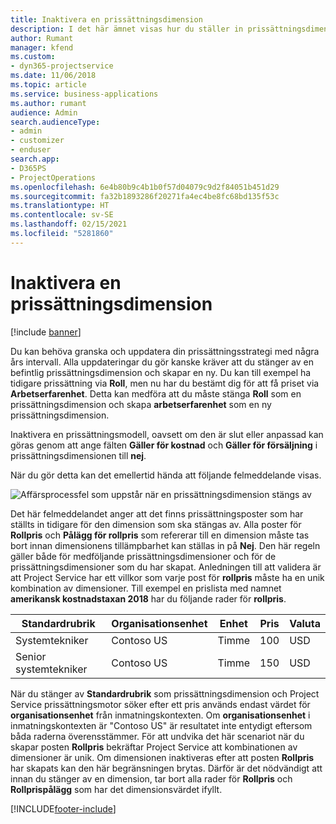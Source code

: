 ```yaml
---
title: Inaktivera en prissättningsdimension
description: I det här ämnet visas hur du ställer in prissättningsdimensioner i Project Service-lösningen.
author: Rumant
manager: kfend
ms.custom:
- dyn365-projectservice
ms.date: 11/06/2018
ms.topic: article
ms.service: business-applications
ms.author: rumant
audience: Admin
search.audienceType:
- admin
- customizer
- enduser
search.app:
- D365PS
- ProjectOperations
ms.openlocfilehash: 6e4b80b9c4b1b0f57d04079c9d2f84051b451d29
ms.sourcegitcommit: fa32b1893286f20271fa4ec4be8fc68bd135f53c
ms.translationtype: HT
ms.contentlocale: sv-SE
ms.lasthandoff: 02/15/2021
ms.locfileid: "5281860"
---
```

# <a name="turn-off-a-pricing-dimension"></a>Inaktivera en prissättningsdimension

[!include [banner](../includes/psa-now-project-operations.md)]

Du kan behöva granska och uppdatera din prissättningsstrategi med några års intervall. Alla uppdateringar du gör kanske kräver att du stänger av en befintlig prissättningsdimension och skapar en ny. Du kan till exempel ha tidigare prissättning via **Roll**, men nu har du bestämt dig för att få priset via **Arbetserfarenhet**. Detta kan medföra att du måste stänga **Roll** som en prissättningsdimension och skapa **arbetserfarenhet** som en ny prissättningsdimension. 

Inaktivera en prissättningsmodell, oavsett om den är slut eller anpassad kan göras genom att ange fälten **Gäller för kostnad** och **Gäller för försäljning** i prissättningsdimensionen till **nej**.

När du gör detta kan det emellertid hända att följande felmeddelande visas.

![Affärsprocessfel som uppstår när en prissättningsdimension stängs av](media/Business-Process-Error.png)


Det här felmeddelandet anger att det finns prissättningsposter som har ställts in tidigare för den dimension som ska stängas av. Alla poster för **Rollpris** och **Pålägg för rollpris** som refererar till en dimension måste tas bort innan dimensionens tillämpbarhet kan ställas in på **Nej**. Den här regeln gäller både för medföljande prissättningsdimensioner och för de prissättningsdimensioner som du har skapat. Anledningen till att validera är att Project Service har ett villkor som varje post för **rollpris** måste ha en unik kombination av dimensioner. Till exempel en prislista med namnet **amerikansk kostnadstaxan 2018** har du följande rader för **rollpris**. 

| Standardrubrik         | Organisationsenhet    |Enhet   |Pris  |Valuta  |
| -----------------------|-------------|-------|-------|----------|
| Systemtekniker|Contoso US|Timme| 100|USD|
| Senior systemtekniker|Contoso US|Timme| 150| USD|


När du stänger av **Standardrubrik** som prissättningsdimension och Project Service prissättningsmotor söker efter ett pris används endast värdet för **organisationsenhet** från inmatningskontexten. Om **organisationsenhet** i inmatningskontexten är "Contoso US" är resultatet inte entydigt eftersom båda raderna överensstämmer. För att undvika det här scenariot när du skapar posten **Rollpris** bekräftar Project Service att kombinationen av dimensioner är unik. Om dimensionen inaktiveras efter att posten **Rollpris** har skapats kan den här begränsningen brytas. Därför är det nödvändigt att innan du stänger av en dimension, tar bort alla rader för **Rollpris** och **Rollprispålägg** som har det dimensionsvärdet ifyllt.



[!INCLUDE[footer-include](../includes/footer-banner.md)]